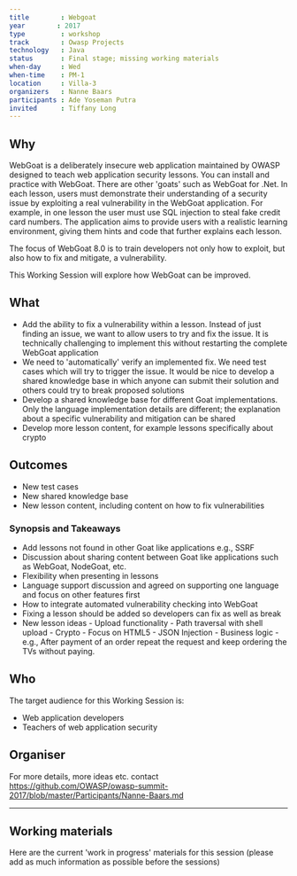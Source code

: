 ```yaml
---
title        : Webgoat
year		: 2017
type         : workshop
track        : Owasp Projects
technology   : Java
status       : Final stage; missing working materials
when-day     : Wed
when-time    : PM-1
location     : Villa-3
organizers   : Nanne Baars
participants : Ade Yoseman Putra
invited      : Tiffany Long
---
```


## Why

WebGoat is a deliberately insecure web application maintained by OWASP designed to teach web application security lessons. You can install and practice with WebGoat. There are other 'goats' such as WebGoat for .Net. In each lesson, users must demonstrate their understanding of a security issue by exploiting a real vulnerability in the WebGoat application. For example, in one lesson the user must use SQL injection to steal fake credit card numbers. The application aims to provide users with a realistic learning environment, giving them hints and code that further explains each lesson.

The focus of WebGoat 8.0 is to train developers not only how to exploit, but also how to fix and mitigate, a vulnerability. 

This Working Session will explore how WebGoat can be improved.

## What

- Add the ability to fix a vulnerability within a lesson. Instead of just finding an issue, we want to allow users to try and fix the issue. It is technically challenging to implement this without restarting the complete WebGoat application
- We need to 'automatically' verify an implemented fix. We need test cases which will try to trigger the issue. It would be nice to develop a shared knowledge base in which anyone can submit their solution and others could try to break proposed solutions 
- Develop a shared knowledge base for different Goat implementations. Only the language implementation details are 
 different; the explanation about a specific vulnerability and mitigation can be shared
- Develop more lesson content, for example lessons specifically about crypto 

## Outcomes

- New test cases
- New shared knowledge base
- New lesson content, including content on how to fix vulnerabilities

### Synopsis and Takeaways

- Add lessons not found in other Goat like applications e.g., SSRF
- Discussion about sharing content between Goat like applications such as WebGoat, NodeGoat, etc.
- Flexibility when presenting in lessons
- Language support discussion and agreed on supporting one language and focus on other features first 
- How to integrate automated vulnerability checking into WebGoat
- Fixing a lesson should be added so developers can fix as well as break
- New lesson ideas
      - Upload functionality
      - Path traversal with shell upload
      - Crypto
      - Focus on HTML5
      - JSON Injection
      - Business logic 
               - e.g., After payment of an order repeat the request and keep ordering the TVs without paying. 

##  Who

The target audience for this Working Session is:

- Web application developers
- Teachers of web application security

## Organiser

For more details, more ideas etc. contact https://github.com/OWASP/owasp-summit-2017/blob/master/Participants/Nanne-Baars.md

--- 

## Working materials

Here are the current 'work in progress' materials for this session (please add as much information as possible before the sessions)


